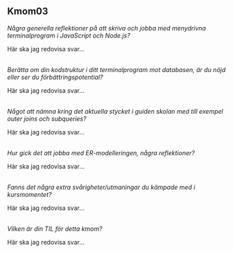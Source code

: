 ## Kmom03

*Några generella reflektioner på att skriva och jobba med menydrivna terminalprogram i JavaScript och Node.js?*
<br>

Här ska jag redovisa svar...
<br>
<br>

*Berätta om din kodstruktur i ditt terminalprogram mot databasen, är du nöjd eller ser du förbättringspotential?*
<br>

Här ska jag redovisa svar...
<br>
<br>

*Något att nämna kring det aktuella stycket i guiden skolan med till exempel outer joins och subqueries?*
<br>

Här ska jag redovisa svar...
<br>
<br>

*Hur gick det att jobba med ER-modelleringen, några reflektioner?*
<br>

Här ska jag redovisa svar...
<br>
<br>

*Fanns det några extra svårigheter/utmaningar du kämpade med i kursmomentet?*
<br>

Här ska jag redovisa svar...
<br>
<br>

*Vilken är din TIL för detta kmom?*
<br>

Här ska jag redovisa svar...
<br>
<br>